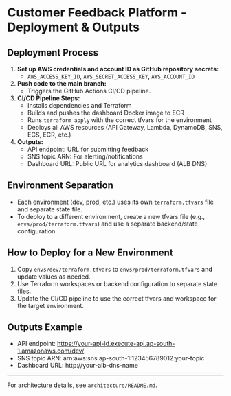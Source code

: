 # Customer Feedback Platform - Deployment & Outputs

## Deployment Process

1. **Set up AWS credentials and account ID as GitHub repository secrets:**
   - `AWS_ACCESS_KEY_ID`, `AWS_SECRET_ACCESS_KEY`, `AWS_ACCOUNT_ID`
2. **Push code to the main branch:**
   - Triggers the GitHub Actions CI/CD pipeline.
3. **CI/CD Pipeline Steps:**
   - Installs dependencies and Terraform
   - Builds and pushes the dashboard Docker image to ECR
   - Runs `terraform apply` with the correct tfvars for the environment
   - Deploys all AWS resources (API Gateway, Lambda, DynamoDB, SNS, ECS, ECR, etc.)
4. **Outputs:**
   - API endpoint: URL for submitting feedback
   - SNS topic ARN: For alerting/notifications
   - Dashboard URL: Public URL for analytics dashboard (ALB DNS)

## Environment Separation
- Each environment (dev, prod, etc.) uses its own `terraform.tfvars` file and separate state file.
- To deploy to a different environment, create a new tfvars file (e.g., `envs/prod/terraform.tfvars`) and use a separate backend/state configuration.

## How to Deploy for a New Environment
1. Copy `envs/dev/terraform.tfvars` to `envs/prod/terraform.tfvars` and update values as needed.
2. Use Terraform workspaces or backend configuration to separate state files.
3. Update the CI/CD pipeline to use the correct tfvars and workspace for the target environment.

## Outputs Example
- API endpoint: https://your-api-id.execute-api.ap-south-1.amazonaws.com/dev/
- SNS topic ARN: arn:aws:sns:ap-south-1:123456789012:your-topic
- Dashboard URL: http://your-alb-dns-name

---
For architecture details, see `architecture/README.md`.
